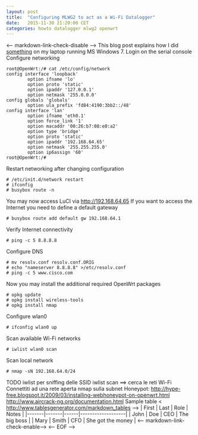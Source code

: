 ```yaml
---
layout: post
title:  "Configuring MLWG2 to act as a Wi-Fi Datalogger"
date:   2015-11-30 21:20:00 CET
categories: howto datalogger mlwg2 openwrt
---
```

<-- markdown-link-check-disable -->
This blog post explains how I did [something](http://www.something.com/) on my laptop running MS Windows 7.
Login on the serial console
Configure networking
```
root@OpenWrt:/# cat /etc/config/network
config interface 'loopback'
        option ifname 'lo'
        option proto 'static'
        option ipaddr '127.0.0.1'
        option netmask '255.0.0.0'
config globals 'globals'
        option ula_prefix 'fd84:4190:3bb2::/48'
config interface 'lan'
        option ifname 'eth0.1'
        option force_link '1'
        option macaddr '00:26:b7:08:e0:a2'
        option type 'bridge'
        option proto 'static'
        option ipaddr '192.168.64.65'
        option netmask '255.255.255.0'
        option ip6assign '60'
root@OpenWrt:/#
```
Restart networking after changing configuration
```
# /etc/init.d/network restart
# ifconfig
# busybox route -n
```
You may now access LuCI via <http://192.168.64.65>
If you want to access the Internet you need to define a default gateway
```
# busybox route add default gw 192.168.64.1
```
Verify Internet connectivity
```
# ping -c 5 8.8.8.8
```
Configure DNS
```
# mv resolv.conf resolv.conf.ORIG
# echo "nameserver 8.8.8.8" >/etc/resolv.conf
# ping -c 5 www.cisco.com
```
Now you may install the additional required OpenWrt packages
```
# opkg update
# opkg install wireless-tools
# opkg install nmap
```
Configure wlan0
```
# ifconfig wlan0 up
```
Scan available Wi-Fi networks
```
# iwlist wlan0 scan
```
Scan local network
```
# nmap -sN 192.168.64.0/24
```
TODO
iwlist per sniffing delle SSID
iwlist scan  ==> cerca le reti Wi-Fi
Connettiti ad una rete aperta
nmap sulla subnet
Honeypot:
<http://hype-free.blogspot.it/2009/03/installing-webhoneypot-on-openwrt.html>
<http://www.aircrack-ng.org/documentation.html>
Sample table
< <http://www.tablesgenerator.com/markdown_tables> -->
| First | Last  | Role | Notes             |
|-------|-------|------|-------------------|
| John  | Doe   | CEO  | The big boss      |
| Mary  | Smith | CFO  | She got the money |
<-- markdown-link-check-enable-->
<-- EOF -->

